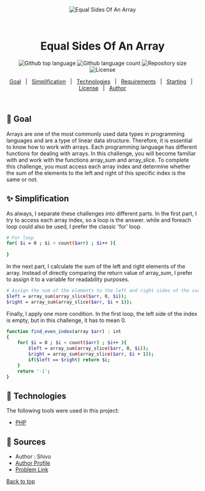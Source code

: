 <div align="center" id="top"> 
  <img src="./.github/app.gif" alt="Equal Sides Of An Array" />

  &#xa0;

  <!-- <a href="https://php_skillup.netlify.app">Demo</a> -->
</div>

<h1 align="center">Equal Sides Of An Array</h1>

<p align="center">
  <img alt="Github top language" src="https://img.shields.io/github/languages/top/faridhaghgooyan/programming-challenges?label=PHP&color=56BEB8&language=php">

  <img alt="Github language count" src="https://img.shields.io/github/languages/count/faridhaghgooyan/programming-challenges?color=56BEB8">

  <img alt="Repository size" src="https://img.shields.io/github/repo-size/faridhaghgooyan/programming-challenges?color=56BEB8">

  <img alt="License" src="https://img.shields.io/github/license/faridhaghgooyan/programming-challenges?color=56BEB8">

  <!-- <img alt="Github issues" src="https://img.shields.io/github/issues/faridhaghgooyan/programming-challenges?color=56BEB8" /> -->

  <!-- <img alt="Github forks" src="https://img.shields.io/github/forks/faridhaghgooyan/programming-challenges?color=56BEB8" /> -->

  <!-- <img alt="Github stars" src="https://img.shields.io/github/stars/faridhaghgooyan/programming-challenges?color=56BEB8" /> -->
</p>

<!-- Status -->

<!-- <h4 align="center"> 
	🚧  Php_skillup 🚀 Under construction...  🚧
</h4> 

<hr> -->

<p align="center">
  <a href="#dart-about">Goal</a> &#xa0; | &#xa0; 
  <a href="#sparkles-features">Simplification</a> &#xa0; | &#xa0;
  <a href="#rocket-technologies">Technologies</a> &#xa0; | &#xa0;
  <a href="#white_check_mark-requirements">Requirements</a> &#xa0; | &#xa0;
  <a href="#checkered_flag-starting">Starting</a> &#xa0; | &#xa0;
  <a href="#memo-license">License</a> &#xa0; | &#xa0;
  <a href="https://github.com/{{YOUR_GITHUB_USERNAME}}" target="_blank">Author</a>
</p>

<br>

## :dart: Goal ##

Arrays are one of the most commonly used data types in programming languages and are a type of linear data structure. Therefore, it is essential to know how to work with arrays. Each programming language has different functions for dealing with arrays. In this challenge, you will become familiar with and work with the functions array_sum and array_slice. To complete this challenge, you must access each array index and determine whether the sum of the elements to the left and right of this specific index is the same or not.

## :sparkles: Simplification ##

As always, I separate these challenges into different parts. In the first part, I try to access each array index, so a loop is the answer. while and foreach loop could also be used, I prefer the classic 'for' loop.

```bash
# For loop
for( $i = 0 ; $i < count($arr) ; $i++ ){
    
}
```

In the next part, I calculate the sum of the left and right elements of the array. Instead of directly comparing the return value of array_sum, I prefer to assign it to a variable for readability purposes.

```bash
# Assign the sum of the elements to the left and right sides of the current index to a variable.
$left = array_sum(array_slice($arr, 0, $i));
$right = array_sum(array_slice($arr, $i + 1));
```

 Finally, I apply one more condition. In the first loop, the left side of the index is empty, but in this challenge, it has to mean 0.
```bash
function find_even_index(array $arr) : int
{
    for( $i = 0 ; $i < count($arr) ; $i++ ){
        $left = array_sum(array_slice($arr, 0, $i));
        $right = array_sum(array_slice($arr, $i + 1));
        if($left == $right) return $i;
    }
    return '-1';
}

```

## :rocket: Technologies ##

The following tools were used in this project:

- [PHP](https://www.php.net/)



## :memo: Sources ##

- Author : Shivo 
- [Author Profile](https://www.codewars.com/users/Shivo)
- [Problem Link](https://www.codewars.com/kata/5679aa472b8f57fb8c000047)


<a href="#top">Back to top</a>
